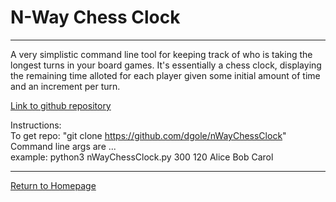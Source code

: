 # N-Way Chess Clock
------
A very simplistic command line tool for keeping track of who is taking the longest turns in your board games.  It's essentially a chess clock, displaying the remaining time alloted for each player given some initial amount of time and an increment per turn.  

[Link to github repository](https://github.com/dgole/nWayChessClock)

Instructions:  
To get repo: "git clone https://github.com/dgole/nWayChessClock"  
Command line args are <startTimeInSeconds> <incrementTimeInSeconds> <player1Name> <player2Name> <player3Name> ...  
example: python3 nWayChessClock.py 300 120 Alice Bob Carol  

------
[Return to Homepage](https://dgole.github.io)
